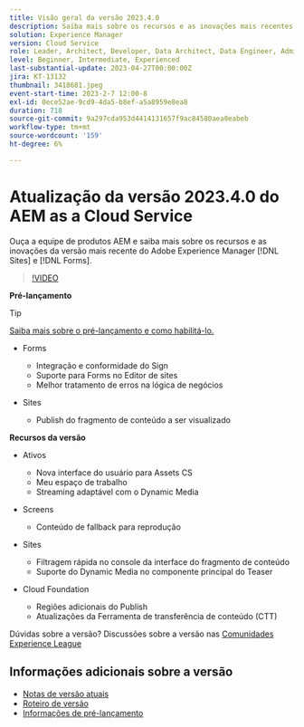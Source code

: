 ```yaml
---
title: Visão geral da versão 2023.4.0
description: Saiba mais sobre os recursos e as inovações mais recentes da versão 2023-2-0 para o Adobe Experience Manager [!DNL Forms] e [!DNL Sites].
solution: Experience Manager
version: Cloud Service
role: Leader, Architect, Developer, Data Architect, Data Engineer, Admin, User
level: Beginner, Intermediate, Experienced
last-substantial-update: 2023-04-27T00:00:00Z
jira: KT-13132
thumbnail: 3418681.jpeg
event-start-time: 2023-2-7 12:00-8
exl-id: 0ece52ae-9cd9-4da5-b8ef-a5a8959e8ea8
duration: 718
source-git-commit: 9a297cda953d4414131657f9ac84580aea0eabeb
workflow-type: tm+mt
source-wordcount: '159'
ht-degree: 6%

---
```


# Atualização da versão 2023.4.0 do AEM as a Cloud Service

Ouça a equipe de produtos AEM e saiba mais sobre os recursos e as inovações da versão mais recente do Adobe Experience Manager [!DNL Sites] e [!DNL Forms].

>[!VIDEO](https://video.tv.adobe.com/v/3418681/?learn=on)

**Pré-lançamento**

>[!TIP]
>
>[Saiba mais sobre o pré-lançamento e como habilitá-lo.](https://experienceleague.adobe.com/docs/experience-manager-cloud-service/content/release-notes/prerelease.html)

* Forms
   * Integração e conformidade do Sign
   * Suporte para Forms no Editor de sites
   * Melhor tratamento de erros na lógica de negócios

* Sites
   * Publish do fragmento de conteúdo a ser visualizado

**Recursos da versão**

* Ativos
   * Nova interface do usuário para Assets CS
   * Meu espaço de trabalho
   * Streaming adaptável com o Dynamic Media

* Screens
   * Conteúdo de fallback para reprodução

* Sites
   * Filtragem rápida no console da interface do fragmento de conteúdo
   * Suporte do Dynamic Media no componente principal do Teaser

* Cloud Foundation
   * Regiões adicionais do Publish
   * Atualizações da Ferramenta de transferência de conteúdo (CTT)


Dúvidas sobre a versão?  Discussões sobre a versão nas [Comunidades Experience League](https://adobe.ly/43FGHk0)


## Informações adicionais sobre a versão

* [Notas de versão atuais](https://experienceleague.adobe.com/docs/experience-manager-cloud-service/content/release-notes/home.html?lang=pt-BR)
* [Roteiro de versão](https://experienceleague.adobe.com/docs/experience-manager-release-information/aem-release-updates/update-releases-roadmap.html?lang=pt-BR)
* [Informações de pré-lançamento](https://experienceleague.adobe.com/docs/experience-manager-cloud-service/content/release-notes/prerelease.html)
